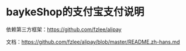 # baykeShop的支付宝支付说明

依赖第三方框架：https://github.com/fzlee/alipay

文档：https://github.com/fzlee/alipay/blob/master/README.zh-hans.md

